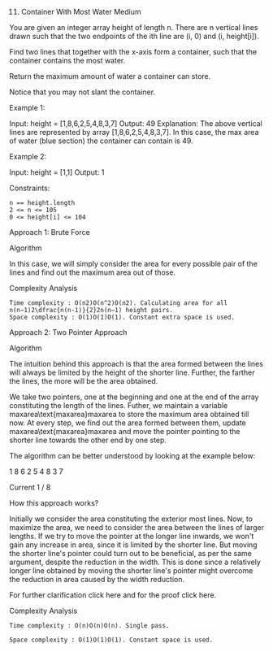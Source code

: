 <!-- ┏━┓╻  ╻     ┏━┓┏┓ ┏━┓╻ ╻╺┳╸   ┏━╸┏━┓┏┓╻╺┳╸┏━┓╻┏┓╻┏━╸┏━┓┏━┓┏━╸╻ ╻┏━┓╺┳╸┏━╸┏━┓
     ┣━┫┃  ┃     ┣━┫┣┻┓┃ ┃┃ ┃ ┃    ┃  ┃ ┃┃┗┫ ┃ ┣━┫┃┃┗┫┣╸ ┣┳┛┃ ┃┣╸ ┃╻┃┣━┫ ┃ ┣╸ ┣┳┛
     ╹ ╹┗━╸┗━╸   ╹ ╹┗━┛┗━┛┗━┛ ╹    ┗━╸┗━┛╹ ╹ ╹ ╹ ╹╹╹ ╹┗━╸╹┗╸┗━┛╹  ┗┻┛╹ ╹ ╹ ┗━╸╹┗╸ -->

11. Container With Most Water
    Medium

You are given an integer array height of length n. There are n vertical lines drawn such that the two endpoints of the ith line are (i, 0) and (i, height[i]).

Find two lines that together with the x-axis form a container, such that the container contains the most water.

Return the maximum amount of water a container can store.

Notice that you may not slant the container.

Example 1:

Input: height = [1,8,6,2,5,4,8,3,7]
Output: 49
Explanation: The above vertical lines are represented by array [1,8,6,2,5,4,8,3,7]. In this case, the max area of water (blue section) the container can contain is 49.

Example 2:

Input: height = [1,1]
Output: 1

Constraints:

    n == height.length
    2 <= n <= 105
    0 <= height[i] <= 104

<!-- ===================================================================== -->

Approach 1: Brute Force

Algorithm

In this case, we will simply consider the area for every possible pair of the lines and find out the maximum area out of those.

<!-- ================================================================ -->

<!-- public class Solution {
    public int maxArea(int[] height) {
        int maxarea = 0;
        for (int i = 0; i < height.length; i++)
            for (int j = i + 1; j < height.length; j++)
                maxarea = Math.max(maxarea, Math.min(height[i], height[j]) * (j - i));
        return maxarea;
    }
}
-->
<!-- ================================================================ -->

Complexity Analysis

    Time complexity : O(n2)O(n^2)O(n2). Calculating area for all n(n−1)2\dfrac{n(n-1)}{2}2n(n−1)​ height pairs.
    Space complexity : O(1)O(1)O(1). Constant extra space is used.

<!-- ===================================================================== -->

Approach 2: Two Pointer Approach

Algorithm

The intuition behind this approach is that the area formed between the lines will always be limited by the height of the shorter line. Further, the farther the lines, the more will be the area obtained.

We take two pointers, one at the beginning and one at the end of the array constituting the length of the lines. Futher, we maintain a variable maxarea\text{maxarea}maxarea to store the maximum area obtained till now. At every step, we find out the area formed between them, update maxarea\text{maxarea}maxarea and move the pointer pointing to the shorter line towards the other end by one step.

The algorithm can be better understood by looking at the example below:

1 8 6 2 5 4 8 3 7

Current
1 / 8

How this approach works?

Initially we consider the area constituting the exterior most lines. Now, to maximize the area, we need to consider the area between the lines of larger lengths. If we try to move the pointer at the longer line inwards, we won't gain any increase in area, since it is limited by the shorter line. But moving the shorter line's pointer could turn out to be beneficial, as per the same argument, despite the reduction in the width. This is done since a relatively longer line obtained by moving the shorter line's pointer might overcome the reduction in area caused by the width reduction.

For further clarification click here and for the proof click here.

<!-- ================================================================ -->

<!-- public class Solution {
    public int maxArea(int[] height) {
        int maxarea = 0, l = 0, r = height.length - 1;
        while (l < r) {
            maxarea = Math.max(maxarea, Math.min(height[l], height[r]) * (r - l));
            if (height[l] < height[r])
                l++;
            else
                r--;
        }
        return maxarea;
    }
} -->

<!-- ================================================================ -->

Complexity Analysis

    Time complexity : O(n)O(n)O(n). Single pass.

    Space complexity : O(1)O(1)O(1). Constant space is used.
